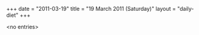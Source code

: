 +++
date = "2011-03-19"
title = "19 March 2011 (Saturday)"
layout = "daily-diet"
+++

<p>&lt;no entries&gt;</p>